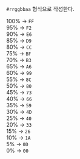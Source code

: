 `#rrggbbaa` 형식으로 작성한다.

100% → `FF`  
95% → `F2`  
90% → `E6`  
85% → `D9`  
80% → `CC`  
75% → `BF`  
70% → `B3`  
65% → `A6`  
60% → `99`  
55% → `8C`  
50% → `80`  
45% → `73`  
40% → `66`  
35% → `59`  
30% → `4D`  
25% → `40`  
20% → `33`  
15% → `26`  
10% → `1A`  
5% → `0D`  
0% → `00`
